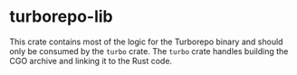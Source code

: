 # turborepo-lib

This crate contains most of the logic for the Turborepo binary and should only be consumed by the `turbo` crate.
The `turbo` crate handles building the CGO archive and linking it to the Rust code.
